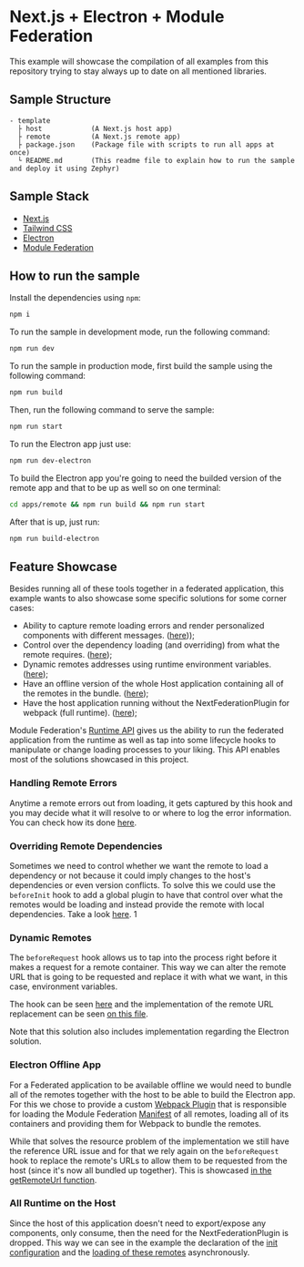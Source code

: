 # Next.js + Electron + Module Federation

This example will showcase the compilation of all examples from this repository trying to stay always up to date on all mentioned libraries.

## Sample Structure

```
- template
  ├ host            (A Next.js host app)
  ├ remote          (A Next.js remote app)
  ├ package.json    (Package file with scripts to run all apps at once)
  └ README.md       (This readme file to explain how to run the sample and deploy it using Zephyr)
```

## Sample Stack

- [Next.js](https://nextjs.org/)
- [Tailwind CSS](https://tailwindcss.com/)
- [Electron](https://www.electronjs.org/)
- [Module Federation](https://module-federation.io/)

## How to run the sample

Install the dependencies using `npm`:

```bash
npm i
```

To run the sample in development mode, run the following command:

```bash
npm run dev
```

To run the sample in production mode, first build the sample using the following command:

```bash
npm run build
```

Then, run the following command to serve the sample:

```bash
npm run start
```

To run the Electron app just use:

```bash
npm run dev-electron
```

To build the Electron app you're going to need the builded version of the remote app and that to be up as well so on one terminal:

```bash
cd apps/remote && npm run build && npm run start
```

After that is up, just run:

```bash
npm run build-electron
```


## Feature Showcase

Besides running all of these tools together in a federated application, this example wants to also showcase some specific solutions for some corner cases:
- Ability to capture remote loading errors and render personalized components with different messages. ([here](#handling-remote-errors)));
- Control over the dependency loading (and overriding) from what the remote requires. ([here](#overriding-remote-dependencies));
- Dynamic remotes addresses using runtime environment variables. ([here](#dynamic-remotes));
- Have an offline version of the whole Host application containing all of the remotes in the bundle. ([here](#electron-offline-app));
- Have the host application running without the NextFederationPlugin for webpack (full runtime). ([here](#all-runtime-on-the-host));

Module Federation's [Runtime API](https://github.com/module-federation/universe/tree/main/packages/runtime) gives us the ability to run the federated application from the runtime as well as tap into some lifecycle hooks to manipulate or change loading processes to your liking. This API enables most of the solutions showcased in this project.

### Handling Remote Errors

Anytime a remote errors out from loading, it gets captured by this hook and you may decide what it will resolve to or where to log the error information. You can check how its done [here](https://github.com/ryok90/nextjs-mf-examples/blob/main/latest-complete-example/apps/host/mf-config/plugins/hooks/error-load-remote.ts).

### Overriding Remote Dependencies

Sometimes we need to control whether we want the remote to load a dependency or not because it could imply changes to the host's dependencies or even version conflicts. To solve this we could use the `beforeInit` hook to add a global plugin to have that control over what the remotes would be loading and instead provide the remote with local dependencies. Take a look [here](https://github.com/ryok90/nextjs-mf-examples/blob/main/latest-complete-example/apps/host/mf-config/plugins/hooks/before-init.ts).
1
### Dynamic Remotes

The `beforeRequest` hook allows us to tap into the process right before it makes a request for a remote container. This way we can alter the remote URL that is going to be requested and replace it with what we want, in this case, environment variables.

The hook can be seen [here](https://github.com/ryok90/nextjs-mf-examples/blob/main/latest-complete-example/apps/host/mf-config/plugins/hooks/before-request.ts) and the implementation of the remote URL replacement can be seen [on this file](https://github.com/ryok90/nextjs-mf-examples/blob/main/latest-complete-example/apps/host/mf-config/remotes.js).

Note that this solution also includes implementation regarding the Electron solution.

### Electron Offline App

For a Federated application to be available offline we would need to bundle all of the remotes together with the host to be able to build the Electron app. For this we chose to provide a custom [Webpack Plugin](https://github.com/ryok90/nextjs-mf-examples/blob/main/latest-complete-example/apps/host/mf-config/plugins/remote-loader.js) that is responsible for loading the Module Federation [Manifest](https://github.com/module-federation/universe/tree/main/packages/manifest) of all remotes, loading all of its containers and providing them for Webpack to bundle the remotes.

While that solves the resource problem of the implementation we still have the reference URL issue and for that we rely again on the `beforeRequest` hook to replace the remote's URLs to allow them to be requested from the host (since it's now all bundled up together). This is showcased [in the getRemoteUrl function](https://github.com/ryok90/nextjs-mf-examples/blob/main/latest-complete-example/apps/host/mf-config/remotes.js).

### All Runtime on the Host

Since the host of this application doesn't need to export/expose any components, only consume, then the need for the NextFederationPlugin is dropped. This way we can see in the example the declaration of the [init configuration](https://github.com/ryok90/nextjs-mf-examples/blob/main/latest-complete-example/apps/host/mf-config/init.ts) and the [loading of these remotes](https://github.com/ryok90/nextjs-mf-examples/blob/main/latest-complete-example/apps/host/pages/index.tsx) asynchronously.

